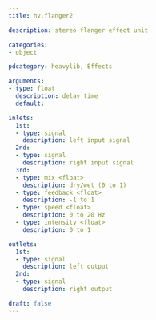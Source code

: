 ```yaml
---
title: hv.flanger2

description: stereo flanger effect unit

categories:
- object

pdcategory: heavylib, Effects

arguments:
- type: float
  description: delay time
  default: 

inlets:
  1st:
  - type: signal
    description: left input signal
  2nd:
  - type: signal
    description: right input signal
  3rd:
  - type: mix <float>
    description: dry/wet (0 to 1)
  - type: feedback <float>
    description: -1 to 1
  - type: speed <float>
    description: 0 to 20 Hz
  - type: intensity <float>
    description: 0 to 1

outlets:
  1st:
  - type: signal
    description: left output
  2nd:
  - type: signal
    description: right output

draft: false
---
```



